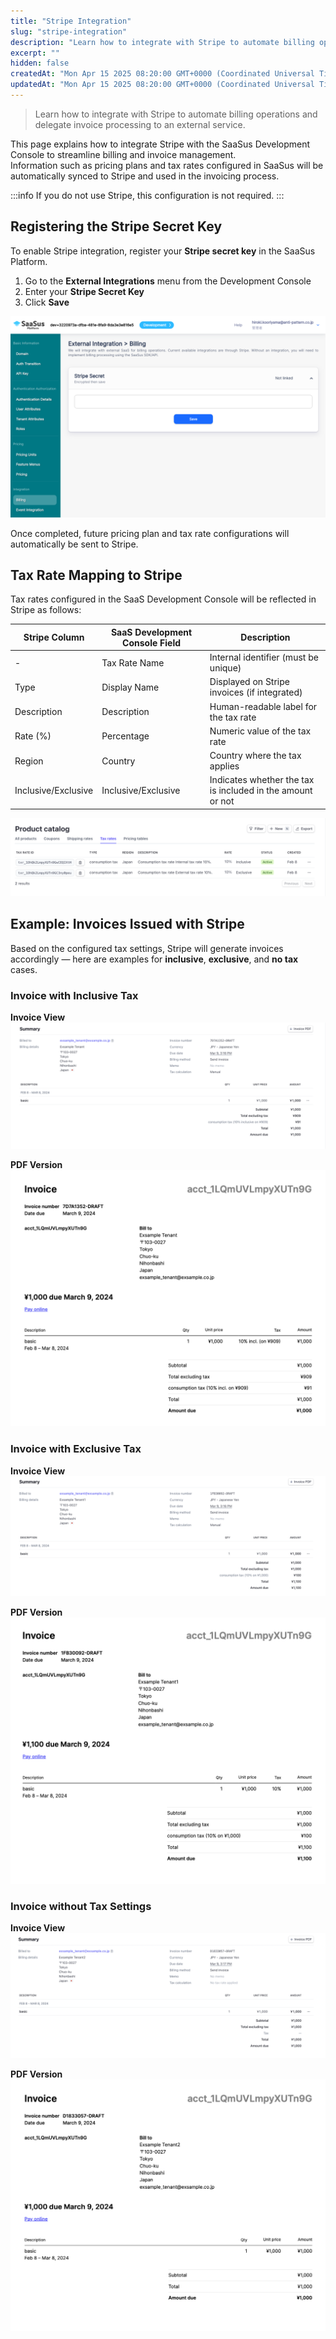 ```yaml
---
title: "Stripe Integration"
slug: "stripe-integration"
description: "Learn how to integrate with Stripe to automate billing operations and delegate invoice processing to an external service."
excerpt: ""
hidden: false
createdAt: "Mon Apr 15 2025 08:20:00 GMT+0000 (Coordinated Universal Time)"
updatedAt: "Mon Apr 15 2025 08:20:00 GMT+0000 (Coordinated Universal Time)"
---
```


> Learn how to integrate with Stripe to automate billing operations and delegate invoice processing to an external service.

This page explains how to integrate Stripe with the SaaSus Development Console to streamline billing and invoice management.  
Information such as pricing plans and tax rates configured in SaaSus will be automatically synced to Stripe and used in the invoicing process.

:::info
If you do not use Stripe, this configuration is not required.
:::

## Registering the Stripe Secret Key

To enable Stripe integration, register your **Stripe secret key** in the SaaSus Platform.

1. Go to the **External Integrations** menu from the Development Console  
2. Enter your **Stripe Secret Key**  
3. Click **Save**

![stripe-secret](/img/part-4/pricing-and-billing/stripe-integration/saasus-development-console-used-billing-with-association-01.png)

Once completed, future pricing plan and tax rate configurations will automatically be sent to Stripe.

## Tax Rate Mapping to Stripe

Tax rates configured in the SaaS Development Console will be reflected in Stripe as follows:

| Stripe Column        | SaaS Development Console Field | Description                                                  |
|----------------------|----------------------|--------------------------------------------------------------|
| -                    | Tax Rate Name        | Internal identifier (must be unique)                         |
| Type                 | Display Name         | Displayed on Stripe invoices (if integrated)                 |
| Description          | Description          | Human-readable label for the tax rate                        |
| Rate (%)             | Percentage           | Numeric value of the tax rate                                |
| Region               | Country              | Country where the tax applies                                |
| Inclusive/Exclusive  | Inclusive/Exclusive  | Indicates whether the tax is included in the amount or not   |

![stripe-tax-setting](/img/part-4/pricing-and-billing/stripe-integration/tax-rates-10.png)

## Example: Invoices Issued with Stripe

Based on the configured tax settings, Stripe will generate invoices accordingly — here are examples for **inclusive**, **exclusive**, and **no tax** cases.

### Invoice with Inclusive Tax

**Invoice View**  
![invoice-tax-included](/img/part-4/pricing-and-billing/stripe-integration/tax-rates-11.png)

**PDF Version**  
![invoice-tax-included-pdf](/img/part-4/pricing-and-billing/stripe-integration/tax-rates-12.png)

### Invoice with Exclusive Tax

**Invoice View**  
![invoice-tax-excluded](/img/part-4/pricing-and-billing/stripe-integration/tax-rates-13.png)

**PDF Version**  
![invoice-tax-excluded-pdf](/img/part-4/pricing-and-billing/stripe-integration/tax-rates-14.png)

### Invoice without Tax Settings

**Invoice View**  
![invoice-no-tax](/img/part-4/pricing-and-billing/stripe-integration/tax-rates-15.png)

**PDF Version**  
![invoice-no-tax-pdf](/img/part-4/pricing-and-billing/stripe-integration/tax-rates-16.png)